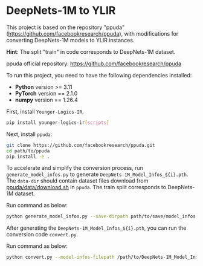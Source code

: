 # DeepNets-1M to YLIR
This project is based on the repository "ppuda" (https://github.com/facebookresearch/ppuda), with modifications for converting DeepNets-1M models to YLIR instances.

**Hint**: The split "train" in code corresponds to DeepNets-1M dataset.

ppuda official repository: https://github.com/facebookresearch/ppuda

To run this project, you need to have the following dependencies installed:

- **Python** version >= 3.11
- **PyTorch** version == 2.1.0
- **numpy** version == 1.26.4

First, install `Younger-Logics-IR`.
```bash
pip install younger-logics-ir[scripts]
```

Next, install `ppuda`:
```bash
git clone https://github.com/facebookresearch/ppuda.git
cd path/to/ppuda
pip install -e .
```

To accelerate and simplify the conversion process, run `generate_model_infos.py` to generate `DeepNets-1M_Model_Infos_${i}.pth`. The `data-dir` should contain dataset files download from [ppuda/data/download.sh](https://github.com/facebookresearch/ppuda/blob/main/data/download.sh) in `ppuda`. The train split corresponds to DeepNets-1M dataset.

Run command as below:
```bash
python generate_model_infos.py --save-dirpath path/to/save/model_infos --data-dirpath path/to/ppuda_data --interval 50000 --split train
```

After generating the `DeepNets-1M_Model_Infos_${i}.pth`, you can run the conversion code `convert.py`.

Run command as below:
```bash
python convert.py --model-infos-filepath /path/to/DeepNets-1M_Model_Infos_${i}.pth --save-dirpath /path/to/save --cache-dirpath /path/to/cache --start-index 0 --end-index 10 --opset 18 --worker-number 8
```
